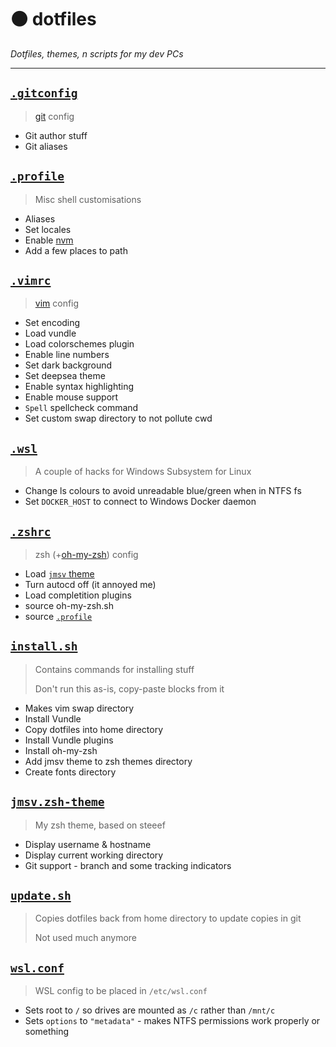 # :black_circle: dotfiles

_Dotfiles, themes, n scripts for my dev PCs_

---

## [`.gitconfig`](.gitconfig)

> [git](https://git-scm.com/) config

- Git author stuff
- Git aliases

## [`.profile`](.profile)

> Misc shell customisations

- Aliases
- Set locales
- Enable [nvm](https://github.com/creationix/nvm)
- Add a few places to path

## [`.vimrc`](.vimrc)

> [vim](https://github.com/vim/vim) config

- Set encoding
- Load vundle
- Load colorschemes plugin
- Enable line numbers
- Set dark background
- Set deepsea theme
- Enable syntax highlighting
- Enable mouse support
- `Spell` spellcheck command
- Set custom swap directory to not pollute cwd

## [`.wsl`](.wsl)

> A couple of hacks for Windows Subsystem for Linux

- Change ls colours to avoid unreadable blue/green when in NTFS fs
- Set `DOCKER_HOST` to connect to Windows Docker daemon

## [`.zshrc`](.zshrc)

> zsh (+[oh-my-zsh](https://github.com/robbyrussell/oh-my-zsh)) config

- Load [`jmsv` theme](jmsv.zsh-theme)
- Turn autocd off (it annoyed me)
- Load completition plugins
- source oh-my-zsh.sh
- source [`.profile`](.profile)

## [`install.sh`](install.sh)

> Contains commands for installing stuff
>
> Don't run this as-is, copy-paste blocks from it

- Makes vim swap directory
- Install Vundle
- Copy dotfiles into home directory
- Install Vundle plugins
- Install oh-my-zsh
- Add jmsv theme to zsh themes directory
- Create fonts directory

## [`jmsv.zsh-theme`](jmsv.zsh-theme)

> My zsh theme, based on steeef

- Display username & hostname
- Display current working directory
- Git support - branch and some tracking indicators

## [`update.sh`](update.sh)

> Copies dotfiles back from home directory to update copies in git
>
> Not used much anymore

## [`wsl.conf`](wsl.conf)

> WSL config to be placed in `/etc/wsl.conf`

- Sets root to `/` so drives are mounted as `/c` rather than `/mnt/c`
- Sets `options` to `"metadata"` - makes NTFS permissions work properly or something
